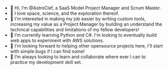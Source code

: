 - 👋 Hi, I’m @AstroClef, a SaaS Model Project Manager and Scrum Master.
- 🚀 I love space, science, and the exploration thereof.
- 👀 I'm interested in making my job easier by writing custom tools, increasing my value as a Project Manager by building an understand the technical capabilities and limitations of my fellow developers!
- 🌱 I’m currently learning Python and C#. I'm looking to eventually build web apps to experiment with AWS solutions.
- 🔮 I'm looking forward to helping other opensource projects here, I'll start with simple bugs if I can find some!
- 💞️ I’m always looking to learn and collaborate where ever I can to practice my development skill set.

<!---
AstroClef/AstroClef is a ✨ special ✨ repository because its `README.md` (this file) appears on your GitHub profile.
You can click the Preview link to take a look at your changes.
--->
